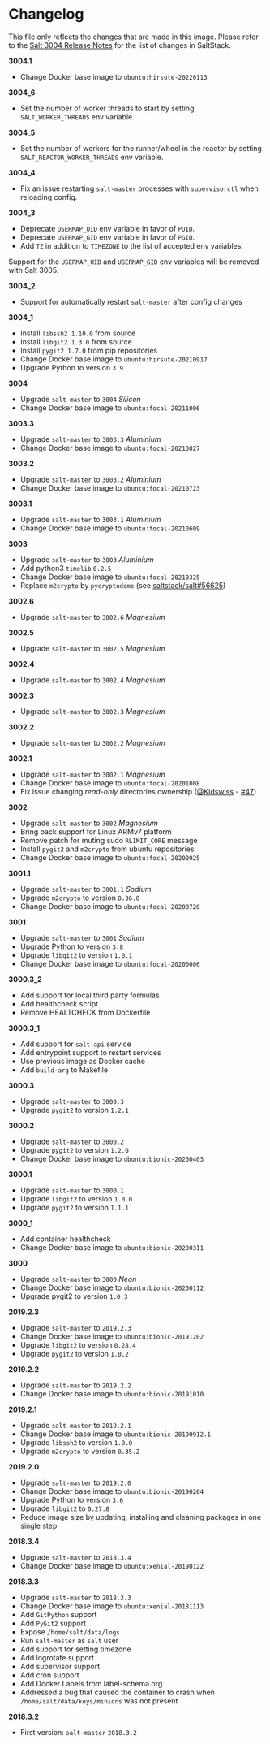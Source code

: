 # Changelog

This file only reflects the changes that are made in this image.
Please refer to the [Salt 3004 Release Notes](https://docs.saltstack.com/en/latest/topics/releases/3004.html)
for the list of changes in SaltStack.

**3004.1**

- Change Docker base image to `ubuntu:hirsute-20220113`

**3004_6**

- Set the number of worker threads to start by setting `SALT_WORKER_THREADS` env variable.

**3004_5**

- Set the number of workers for the runner/wheel in the reactor by setting `SALT_REACTOR_WORKER_THREADS` env variable.

**3004_4**

- Fix an issue restarting `salt-master` processes with `supervisorctl` when reloading config.

**3004_3**

- Deprecate `USERMAP_UID` env variable in favor of `PUID`.
- Deprecate `USERMAP_GID` env variable in favor of `PGID`.
- Add `TZ` in addition to `TIMEZONE` to the list of accepted env variables.

Support for the `USERMAP_UID` and `USERMAP_GID` env variables will be removed with Salt 3005.

**3004_2**

- Support for automatically restart `salt-master` after config changes

**3004_1**

- Install `libssh2 1.10.0` from source
- Install `libgit2 1.3.0` from source
- Install `pygit2 1.7.0` from pip repositories
- Change Docker base image to `ubuntu:hirsute-20210917`
- Upgrade Python to version `3.9`

**3004**

- Upgrade `salt-master` to `3004` *Silicon*
- Change Docker base image to `ubuntu:focal-20211006`

**3003.3**

- Upgrade `salt-master` to `3003.3` *Aluminium*
- Change Docker base image to `ubuntu:focal-20210827`

**3003.2**

- Upgrade `salt-master` to `3003.2` *Aluminium*
- Change Docker base image to `ubuntu:focal-20210723`

**3003.1**

- Upgrade `salt-master` to `3003.1` *Aluminium*
- Change Docker base image to `ubuntu:focal-20210609`

**3003**

- Upgrade `salt-master` to `3003` *Aluminium*
- Add python3 `timelib` `0.2.5`
- Change Docker base image to `ubuntu:focal-20210325`
- Replace `m2crypto` by `pycryptodome` (see [saltstack/salt#56625](https://github.com/saltstack/salt/pull/56625))

**3002.6**

- Upgrade `salt-master` to `3002.6` *Magnesium*

**3002.5**

- Upgrade `salt-master` to `3002.5` *Magnesium*

**3002.4**

- Upgrade `salt-master` to `3002.4` *Magnesium*

**3002.3**

- Upgrade `salt-master` to `3002.3` *Magnesium*

**3002.2**

- Upgrade `salt-master` to `3002.2` *Magnesium*

**3002.1**

- Upgrade `salt-master` to `3002.1` *Magnesium*
- Change Docker base image to `ubuntu:focal-20201008`
- Fix issue changing _read-only_ directories ownership ([@Kidswiss](https://github.com/Kidswiss) - [#47](https://github.com/cdalvaro/docker-salt-master/pull/47))

**3002**

- Upgrade `salt-master` to `3002` *Magnesium*
- Bring back support for Linux ARMv7 platform
- Remove patch for muting sudo `RLIMIT_CORE` message
- Install `pygit2` and `m2crypto` from ubuntu repositories
- Change Docker base image to `ubuntu:focal-20200925`

**3001.1**

- Upgrade `salt-master` to `3001.1` *Sodium*
- Upgrade `m2crypto` to version `0.36.0`
- Change Docker base image to `ubuntu:focal-20200720`

**3001**

- Upgrade `salt-master` to `3001` *Sodium*
- Upgrade Python to version `3.8`
- Upgrade `libgit2` to version `1.0.1`
- Change Docker base image to `ubuntu:focal-20200606`

**3000.3_2**

- Add support for local third party formulas
- Add healthcheck script
- Remove HEALTCHECK from Dockerfile

**3000.3_1**

- Add support for `salt-api` service
- Add entrypoint support to restart services
- Use previous image as Docker cache
- Add `build-arg` to Makefile

**3000.3**

- Upgrade `salt-master` to `3000.3`
- Upgrade `pygit2` to version `1.2.1`

**3000.2**

- Upgrade `salt-master` to `3000.2`
- Upgrade `pygit2` to version `1.2.0`
- Change Docker base image to `ubuntu:bionic-20200403`

**3000.1**

- Upgrade `salt-master` to `3000.1`
- Upgrade `libgit2` to version `1.0.0`
- Upgrade `pygit2` to version `1.1.1`

**3000_1**

- Add container healthcheck
- Change Docker base image to `ubuntu:bionic-20200311`

**3000**

- Upgrade `salt-master` to `3000` *Neon*
- Change Docker base image to `ubuntu:bionic-20200112`
- Upgrade pygit2 to version `1.0.3`

**2019.2.3**

- Upgrade `salt-master` to `2019.2.3`
- Change Docker base image to `ubuntu:bionic-20191202`
- Upgrade `libgit2` to version `0.28.4`
- Upgrade `pygit2` to version `1.0.2`

**2019.2.2**

- Upgrade `salt-master` to `2019.2.2`
- Change Docker base image to `ubuntu:bionic-20191010`

**2019.2.1**

- Upgrade `salt-master` to `2019.2.1`
- Change Docker base image to `ubuntu:bionic-20190912.1`
- Upgrade `libssh2` to version `1.9.0`
- Upgrade `m2crypto` to version `0.35.2`

**2019.2.0**

- Upgrade `salt-master` to `2019.2.0`
- Change Docker base image to `ubuntu:bionic-20190204`
- Upgrade Python to version `3.6`
- Upgrade `libgit2` to `0.27.8`
- Reduce image size by updating, installing and cleaning packages in one single step

**2018.3.4**

- Upgrade `salt-master` to `2018.3.4`
- Change Docker base image to `ubuntu:xenial-20190122`

**2018.3.3**

- Upgrade `salt-master` to `2018.3.3`
- Change Docker base image to `ubuntu:xenial-20181113`
- Add `GitPython` support
- Add `PyGit2` support
- Expose `/home/salt/data/logs`
- Run `salt-master` as `salt` user
- Add support for setting timezone
- Add logrotate support
- Add supervisor support
- Add cron support
- Add Docker Labels from label-schema.org
- Addressed a bug that caused the container to crash when `/home/salt/data/keys/minions` was not present

**2018.3.2**

- First version: `salt-master` `2018.3.2`
